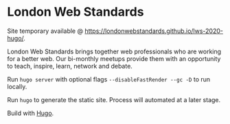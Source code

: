 # London Web Standards

Site temporary available @ https://londonwebstandards.github.io/lws-2020-hugo/.

London Web Standards brings together web professionals who are working for a better web. Our bi-monthly meetups provide them with an opportunity to teach, inspire, learn, network and debate.

Run `hugo server` with optional flags `--disableFastRender --gc -D` to run locally.

Run `hugo` to generate the static site. Process will automated at a later stage.

Build with [Hugo](https://gohugo.io/).